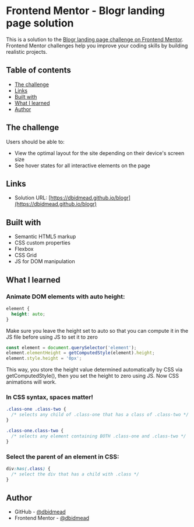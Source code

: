 # Frontend Mentor - Blogr landing page solution

This is a solution to the [Blogr landing page challenge on Frontend Mentor](https://www.frontendmentor.io/challenges/blogr-landing-page-EX2RLAApP). Frontend Mentor challenges help you improve your coding skills by building realistic projects. 

## Table of contents

- [The challenge](#the-challenge)
- [Links](#links)
- [Built with](#built-with)
- [What I learned](#what-i-learned)
- [Author](#author)

## The challenge

Users should be able to:

- View the optimal layout for the site depending on their device's screen size
- See hover states for all interactive elements on the page

## Links

- Solution URL: [https://dbidmead.github.io/blogr](https://dbidmead.github.io/blogr)

## Built with

- Semantic HTML5 markup
- CSS custom properties
- Flexbox
- CSS Grid
- JS for DOM manipulation

## What I learned

### Animate DOM elements with auto height:
```css
element {
  height: auto;
}
```
Make sure you leave the height set to auto so that you can compute it in the JS file before using JS to set it to zero

```js
const element = document.querySelector('element');
element.elementHeight = getComputedStyle(element).height;
element.style.height = '0px';
```
This way, you store the height value determined automatically by CSS via getComputedStyle(), then you set the height to zero using JS. Now CSS animations will work.

### In CSS syntax, spaces matter!
```css
.class-one .class-two {
  /* selects any child of .class-one that has a class of .class-two */
}

.class-one.class-two {
  /* selects any element containing BOTH .class-one and .class-two */
}
```

### Select the parent of an element in CSS:
```css
div:has(.class) {
  /* select the div that has a child with .class */
}
```

## Author

- GitHub - [@dbidmead](https://github.com/dbidmead)
- Frontend Mentor - [@dbidmead](https://www.frontendmentor.io/profile/dbidmead)